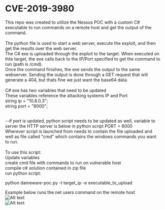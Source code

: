 # CVE-2019-3980

This repo was created to utilize the Nessus POC with a custom C# executable to run commands on a remote host and get the output of the command.
<br />
<br />
The python file is used to start a web server, execute the exploit, and then get the results over the web server.<br />
The C# exe is uploaded through the exploit to the target. 
When executed on thte target, the exe calls back to the IP/Port specified to get the command to run (path is /cmd).<br />
Once the command finishes, the exe sends the output to the same webserver.
Sending the output is done through a GET request that will generate a 404, but thats fine we just want the base64 data.
<br />
<br />
C# exe has two variables that need to be updated<br />
These variables reference the attacking systems IP and Port<br />
string ip = "10.8.0.3"; <br />
string port = "8000";

<br />
--if port is updated, python script needs to be updated as well, variable to server the HTTP server is below in python script
PORT = 8000 
<br />
Wherever script is launched from needs to contain the file uploaded and well as file called "cmd" which contains the windows commands you want to run.
<br />
<br />
To use this script:<br />
Update variables<br />
create cmd file with commands to run on vulnerable host<br />
compile c# solution contained in zip file <br />
run python script:

python dameware-poc.py -t target_ip -e executable_to_upload
<br />

Example below runs the net users command on the remote host
<br />
![Alt text](/dameware-poc1.png?raw=true&sanitize=true)
<br />
![Alt text](/dameware-poc2.png?raw=true&sanitize=true)
